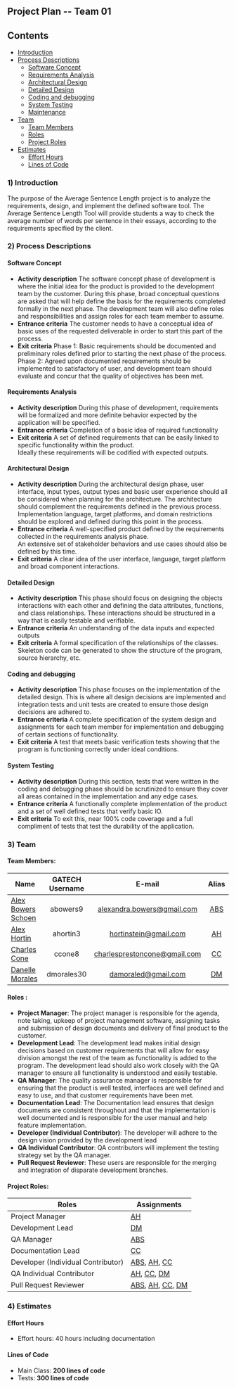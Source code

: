 ## **Project Plan -- Team 01**

Contents
-----------------
- [Introduction](#introduction)
- [Process Descriptions](#process-descriptions)
  - [Software Concept](#softwareconcept)
  - [Requirements Analysis](#requirements-analsys)
  - [Architectural Design](#architectual-design)
  - [Detailed Design](#detailed-design)
  - [Coding and debugging](#coding-and-debugging)
  - [System Testing](#system-testing)
  - [Maintenance](#maintenance)
- [Team](#team)
  - [Team Members](#team-members)
  - [Roles](#roles)
  - [Project Roles](#project-roles)
- [Estimates](#estimates)
  - [Effort Hours](#team-members)
  - [Lines of Code](#lines-of-code)

### 1) Introduction

The purpose of the Average Sentence Length project is to analyze the requirements, design, and implement the
defined software tool. The Average Sentence Length Tool will provide students a way to check the average number of words per sentence in their essays, according to the requirements specified by the client.  

### 2) Process Descriptions

#### Software Concept

- **Activity description**  The software concept phase of development is where the initial idea for the 
product is provided to the development team by the customer. During this phase, broad conceptual questions are asked
that will help define the basis for the requirements completed formally in the next phase. The development team will also define roles and responsibilities and assign roles for each team member to assume.
- **Entrance criteria**  The customer needs to have a conceptual idea of basic uses of the requested deliverable 
in order to start this part of the process.
- **Exit criteria**   Phase 1: Basic requirements should be documented and preliminary roles defined prior to starting the next phase of the process. Phase 2: Agreed upon documented requirements should be implemented to satisfactory of user, and development team should evaluate and concur that the quality of objectives has been met.

#### Requirements Analysis 

- **Activity description** During this phase of development, requirements will be formalized and more definite behavior
expected by the application will be specified.  
- **Entrance criteria** Completion of a basic idea of required functionality
- **Exit criteria** A set of defined requirements that can be easily linked to specific functionality within the product.  
Ideally these requirements will be codified with expected outputs. 

#### Architectural Design

- **Activity description** During the architectural design phase, user interface, input types, output types and basic user 
experience should all be considered when planning for the architecture. The architecture should complement the requirements 
defined in the previous process. Implementation language, target platforms, and domain restrictions should be explored and 
defined during this point in the process.
- **Entrance criteria** A well-specified product defined by the requirements collected in the requirements analysis phase.  
An extensive set of stakeholder behaviors and use cases should also be defined by this time. 
- **Exit criteria**  A clear idea of the user interface, language, target platform and broad component interactions.

#### Detailed Design

- **Activity description** This phase should focus on designing the objects interactions with each other and defining the data attributes, 
functions, and class relationships. These interactions should be structured in a way that is easily testable and verifiable.
- **Entrance criteria** An understanding of the data inputs and expected outputs 
- **Exit criteria** A formal specification of the relationships of the classes. Skeleton code can be generated to show the structure of 
the program, source hierarchy, etc. 
 
#### Coding and debugging

- **Activity description** This phase focuses on the implementation of the detailed design. This is where all design decisions are implemented
and integration tests and unit tests are created to ensure those design decisions are adhered to. 
- **Entrance criteria** A complete specification of the system design and assignments for each team member for implementation and debugging of 
certain sections of functionality. 
- **Exit criteria** A test that meets basic verification tests showing that the program is functioning correctly under ideal conditions.

#### System Testing

- **Activity description** During this section, tests that were written in the coding and debugging phase should be scrutinized to 
ensure they cover all areas contained in the implementation and any edge cases.
- **Entrance criteria** A functionally complete implementation of the product and a set of well defined tests that verify basic IO.
- **Exit criteria** To exit this, near 100% code coverage and a full compliment of tests that test the durability of the application.  

### 3) Team

#### Team Members:

| Name  				| GATECH Username		| E-mail						| Alias |
| --------------------- |:---------------------:|:-----------------------------:|:-----:| 
| [Alex Bowers Schoen](http://github.com/bowersaa )  	| abowers9				| alexandra.bowers@gmail.com 	| [ABS](http://github.com/bowersaa )   |
| [Alex Hortin](http://github.com/hortinstein) 	 		| ahortin3				| hortinstein@gmail.com  		| [AH](http://github.com/hortinstein )    |
| [Charles Cone](http://github.com/ccone8)  	 		| ccone8		        | charlesprestoncone@gmail.com  | [CC](http://github.com/ccone8 )    |
| [Danelle Morales](http://github.com/DannieMorales) 		| dmorales30			| damoraled@gmail.com 			| [DM](http://github.com/DannieMorales )    |
	
#### Roles :
- **Project Manager**:  The project manager is responsible for the agenda, note taking, upkeep of project management software, 
assigning tasks and submission of design documents and delivery of final product to the customer.
- **Development Lead**:  The development lead makes initial design decisions based on customer requirements that will allow 
for easy division amongst the rest of the team as functionality is added to the program.  The development lead should also
work closely with the QA manager to ensure all functionality is understood and easily testable.
- **QA Manager**: The quality assurance manager is responsible for ensuring that the product is well tested, interfaces are
well defined and easy to use, and that customer requirements have been met.
- **Documentation Lead**: The Documentation lead ensures that design documents are consistent throughout and that the implementation
is well documented and is responsible for the user manual and help feature implementation.  
- **Developer (Individual Contributor)**:  The developer will adhere to the design vision provided by the development lead   
- **QA Individual Contributor**: QA contributors will implement the testing strategy set by the QA manager.  
- **Pull Request Reviewer**:  These users are responsible for the merging and integration of disparate development branches.
	
#### Project Roles:

| Roles | Assignments |
| --- | --- | 
| Project Manager	| [AH](http://github.com/hortinstein) 
| Development Lead 	| [DM](http://github.com/DannieMorales)
| QA Manager 		| [ABS](http://github.com/bowersaa )
| Documentation Lead| [CC](http://github.com/ccone8)
| Developer (Individual Contributor)| [ABS](http://github.com/bowersaa ), [AH](http://github.com/hortinstein), [CC](http://github.com/ccone8)
|QA Individual Contributor			| [AH](http://github.com/hortinstein), [CC](http://github.com/ccone8), [DM](http://github.com/DannieMorales)
| Pull Request Reviewer| [ABS](http://github.com/bowersaa ), [AH](http://github.com/hortinstein), [CC](http://github.com/ccone8), [DM](http://github.com/DannieMorales)

### 4) Estimates

#### Effort Hours
- Effort hours:  40 hours including documentation

#### Lines of Code
  - Main Class: **200 lines of code** 
  - Tests: **300 lines of code**

